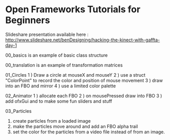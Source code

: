 Open Frameworks Tutorials for Beginners
================================

Slideshare presentation available here : 
http://www.slideshare.net/benDesigning/hacking-the-kinect-with-gaffta-day-1


00_basics is an example of basic class structure

00_translation is an example of transformation matrices

01_Circles
1 ) Draw a circle at mouseX and mouseY 
2 ) use a struct "ColorPoint" to record the color and position of mouse movement
3 ) draw into an FBO and mirror
4 ) use a limited color palette

02_Animator
1 ) allocate each FBO 
2 ) on mousePressed draw into FBO
3 ) add ofxGui and to make some fun sliders and stuff

03_Particles
1) create particles from a loaded image
2) make the particles move around and add an FBO alpha trail
3) set the color for the particles from a video file instead of from an image.



